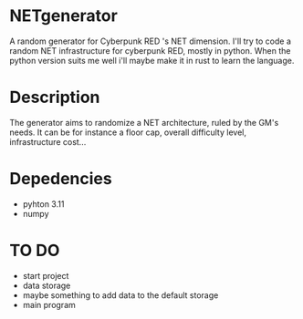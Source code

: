 # NETgenerator
A random generator for Cyberpunk RED 's NET dimension. I'll try to code a random NET infrastructure for cyberpunk RED, mostly in python. When the python version suits me well i'll maybe make it in rust to learn the language.

# Description

The generator aims to randomize a NET architecture, ruled by the GM's needs. It can be for instance a floor cap, overall difficulty level, infrastructure cost... 


# Depedencies
- pyhton 3.11
- numpy

# TO DO
- start project
- data storage
- maybe something to add data to the default storage
- main program 